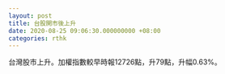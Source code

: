 ```yaml
---
layout: post
title: 台股開市後上升
date: 2020-08-25 09:06:30.000000000 +08:00
categories: rthk
---
```


台灣股市上升。加權指數較早時報12726點，升79點，升幅0.63%。
